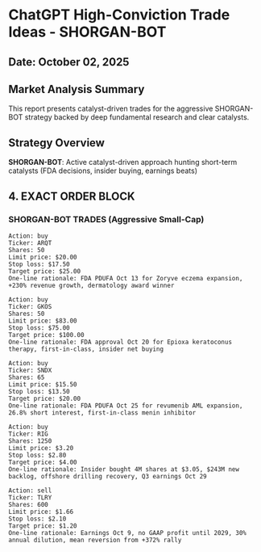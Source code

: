 # ChatGPT High-Conviction Trade Ideas - SHORGAN-BOT
## Date: October 02, 2025

## Market Analysis Summary

This report presents catalyst-driven trades for the aggressive SHORGAN-BOT strategy backed by deep fundamental research and clear catalysts.

## Strategy Overview

**SHORGAN-BOT**: Active catalyst-driven approach hunting short-term catalysts (FDA decisions, insider buying, earnings beats)

## 4. EXACT ORDER BLOCK

### SHORGAN-BOT TRADES (Aggressive Small-Cap)

```
Action: buy
Ticker: ARQT
Shares: 50
Limit price: $20.00
Stop loss: $17.50
Target price: $25.00
One-line rationale: FDA PDUFA Oct 13 for Zoryve eczema expansion, +230% revenue growth, dermatology award winner
```

```
Action: buy
Ticker: GKOS
Shares: 50
Limit price: $83.00
Stop loss: $75.00
Target price: $100.00
One-line rationale: FDA approval Oct 20 for Epioxa keratoconus therapy, first-in-class, insider net buying
```

```
Action: buy
Ticker: SNDX
Shares: 65
Limit price: $15.50
Stop loss: $13.50
Target price: $20.00
One-line rationale: FDA PDUFA Oct 25 for revumenib AML expansion, 26.8% short interest, first-in-class menin inhibitor
```

```
Action: buy
Ticker: RIG
Shares: 1250
Limit price: $3.20
Stop loss: $2.80
Target price: $4.00
One-line rationale: Insider bought 4M shares at $3.05, $243M new backlog, offshore drilling recovery, Q3 earnings Oct 29
```

```
Action: sell
Ticker: TLRY
Shares: 600
Limit price: $1.66
Stop loss: $2.10
Target price: $1.20
One-line rationale: Earnings Oct 9, no GAAP profit until 2029, 30% annual dilution, mean reversion from +372% rally
```

